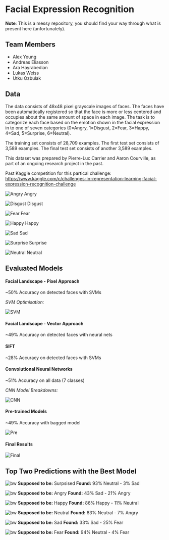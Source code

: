 # Facial Expression Recognition

**Note**: This is a messy repository, you should find your way through what is present here (unfortunately).

## Team Members

* Alex Young
* Andreas Eliasson
* Ara Hayrabedian
* Lukas Weiss
* Utku Ozbulak

## Data

The data consists of 48x48 pixel grayscale images of faces. The faces have been automatically registered so that the face is more or less centered and occupies about the same amount of space in each image. The task is to categorize each face based on the emotion shown in the facial expression in to one of seven categories (0=Angry, 1=Disgust, 2=Fear, 3=Happy, 4=Sad, 5=Surprise, 6=Neutral).

The training set consists of 28,709 examples. The first test set consists of 3,589 examples. The final test set consists of another 3,589 examples.

This dataset was prepared by Pierre-Luc Carrier and Aaron Courville, as part of an ongoing research project in the past. 

Past Kaggle competition for this partical challenge: https://www.kaggle.com/c/challenges-in-representation-learning-facial-expression-recognition-challenge


![Angry](https://raw.githubusercontent.com/utkuozbulak/facial-expression-recognition/master/data/samples/0_anrgy/10.png "Angry")
Angry

![Disgust](https://raw.githubusercontent.com/utkuozbulak/facial-expression-recognition/master/data/samples/1_disgust/299.png "Disgust")
Disgust

![Fear](https://raw.githubusercontent.com/utkuozbulak/facial-expression-recognition/master/data/samples/2_fear/5.png "Fear")
Fear

![Happy](https://raw.githubusercontent.com/utkuozbulak/facial-expression-recognition/master/data/samples/3_happy/14.png "Happy")
Happy

![Sad](https://raw.githubusercontent.com/utkuozbulak/facial-expression-recognition/master/data/samples/4_sad/6.png "Sad")
Sad

![Surprise](https://raw.githubusercontent.com/utkuozbulak/facial-expression-recognition/master/data/samples/5_suprise/15.png "Surprise")
Surprise

![Neutral](https://raw.githubusercontent.com/utkuozbulak/facial-expression-recognition/master/data/samples/6_neutral/11.png "Neutral")
Neutral

## Evaluated Models

#### Facial Landscape - Pixel Approach
~50% Accuracy on detected faces with SVMs

*SVM Optimisation:*


![SVM](https://raw.githubusercontent.com/utkuozbulak/facial-expression-recognition/master/data/svm.png "SVM_opt")


#### Facial Landscape - Vector Approach
~49% Accuracy on detected faces with neural nets

#### SIFT
~28% Accuracy on detected faces with SVMs

#### Convolutional Neural Networks
~51% Accuracy on all data (7 classes)

*CNN Model Breakdowns:*

![CNN](https://raw.githubusercontent.com/utkuozbulak/facial-expression-recognition/master/data/cnn.png "CNN")

#### Pre-trained Models
~49% Accuracy with bagged model

![Pre](https://raw.githubusercontent.com/utkuozbulak/facial-expression-recognition/master/data/pre.png "Pre")

#### Final Results
![Final](https://raw.githubusercontent.com/utkuozbulak/facial-expression-recognition/master/data/final.png "Final")


## Top Two Predictions with the Best Model
![bw](https://raw.githubusercontent.com/utkuozbulak/facial-expression-recognition/master/data/samples/bw_andreas.png "bw")
**Supposed to be:** Surpsised **Found:**  93% Neutral - 3% Sad

![bw](https://raw.githubusercontent.com/utkuozbulak/facial-expression-recognition/master/data/samples/bw_alex.png "bw")
**Supposed to be:** Angry **Found:**  43% Sad - 21% Angry

![bw](https://raw.githubusercontent.com/utkuozbulak/facial-expression-recognition/master/data/samples/bw_ara.png "bw")
**Supposed to be:** Happy **Found:**  86% Happy - 11% Neutral

![bw](https://raw.githubusercontent.com/utkuozbulak/facial-expression-recognition/master/data/samples/bw_charles.png "bw")
**Supposed to be:** Neutral **Found:**  83% Neutral - 7% Angry

![bw](https://raw.githubusercontent.com/utkuozbulak/facial-expression-recognition/master/data/samples/bw_lukas.png "bw")
**Supposed to be:** Sad **Found:**  33% Sad - 25% Fear

![bw](https://raw.githubusercontent.com/utkuozbulak/facial-expression-recognition/master/data/samples/bw_utku.png "bw")
**Supposed to be:** Fear **Found:**  94% Neutral - 4% Fear
